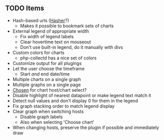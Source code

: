 ## TODO Items
* Hash-based urls ([Hasher](https://github.com/millermedeiros/Hasher)?)
    * Makes it possible to bookmark sets of charts
* External legend of appropriate width
    * Fix width of legend labels
    * Clear hovertime text on mouseout
    * Don't use built-in legend, do it manually with divs
* Custom colors for charts
    * php-collectd has a nice set of colors
* Customize output for all plugings
* Let the user choose the timeframe
    * Start *and* end date/time
* Multiple charts on a single graph
* Multiple graphs on a single page
* [Chosen](https://github.com/harvesthq/chosen) for chart host/chart select?
* Disable highlight of nearest datapoint or make legend text match it
* Detect null values and don't display 0 for them in the legend
* Fix graph stacking order to match legend display
* Clear graph when switching hosts
    * Disable graph labels
    * Also when selecting 'Choose chart'
* When changing hosts, preserve the plugin if possible and immediately draw

